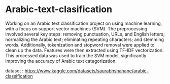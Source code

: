 # Arabic-text-clasification
Working on an Arabic text classification project on using machine learning, with a focus on support vector machines (SVM). The preprocessing involved several key steps: removing punctuation, URLs, and English letters; normalizing the Arabic text; eliminating repeating characters; and stemming words. Additionally, tokenization and stopword removal were applied to clean up the data. Features were then extracted using TF-IDF vectorization. This processed data was used to train the SVM model, significantly improving the accuracy of Arabic text categorization.


dataset : https://www.kaggle.com/datasets/saurabhshahane/arabic-classification
